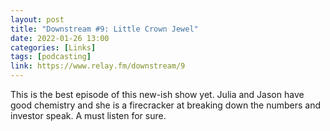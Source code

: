 ```yaml
---
layout: post
title: "Downstream #9: Little Crown Jewel"
date: 2022-01-26 13:00
categories: [Links]
tags: [podcasting]
link: https://www.relay.fm/downstream/9
---
```


This is the best episode of this new-ish show yet. Julia and Jason have good chemistry and she is a firecracker at breaking down the numbers and investor speak. A must listen for sure.
